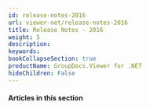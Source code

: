 ```yaml
---
id: release-notes-2016
url: viewer-net/release-notes-2016
title: Release Notes - 2016
weight: 5
description: 
keywords: 
bookCollapseSection: true
productName: GroupDocs.Viewer for .NET
hideChildren: False
---
```

#### Articles in this section
